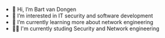 - 👋 Hi, I’m Bart van Dongen 
- 👀 I’m interested in IT security and software development 
- 🌱 I’m currently learning more about network engineering 
- 👨‍🎓 I'm currently studing Security and Network engineering 

<!---
- 📫 How to reach me ...


bartvandongen3/bartvandongen3 is a ✨ special ✨ repository because its `README.md` (this file) appears on your GitHub profile.
You can click the Preview link to take a look at your changes.
--->
